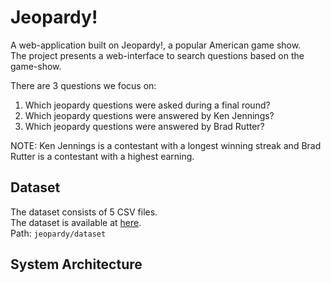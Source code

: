 # Jeopardy!
A web-application built on Jeopardy!, a popular American game show.<br/> The project presents a web-interface to search questions based on the game-show.

There are 3 questions we focus on:
1. Which jeopardy questions were asked during a final round?
2. Which jeopardy questions were answered by Ken Jennings? 
3. Which jeopardy questions were answered by Brad Rutter?

NOTE: Ken Jennings is a contestant with a longest winning streak and Brad Rutter is a contestant with a highest earning. 

## Dataset
The dataset consists of 5 CSV files. <br/>
The dataset is available at <a href="https://github.com/anuparna/jeopardy/tree/master/dataset">here</a>.<br/>
Path: ```jeopardy/dataset```

## System Architecture

